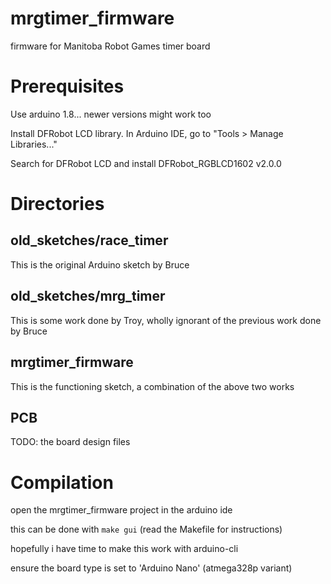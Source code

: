 # mrgtimer\_firmware
firmware for Manitoba Robot Games timer board

# Prerequisites

Use arduino 1.8... newer versions might work too

Install DFRobot LCD library.  In Arduino IDE, go to "Tools > Manage Libraries..."

Search for DFRobot LCD and install DFRobot\_RGBLCD1602 v2.0.0

# Directories

## old\_sketches/race\_timer

This is the original Arduino sketch by Bruce

## old\_sketches/mrg\_timer

This is some work done by Troy, wholly ignorant of the previous work done by Bruce

## mrgtimer\_firmware

This is the functioning sketch, a combination of the above two works

## PCB

TODO: the board design files

# Compilation

open the mrgtimer\_firmware project in the arduino ide

this can be done with `make gui` (read the Makefile for instructions)

hopefully i have time to make this work with arduino-cli

ensure the board type is set to 'Arduino Nano' (atmega328p variant)
